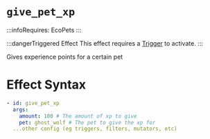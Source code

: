 # `give_pet_xp`
:::infoRequires:
EcoPets
:::

:::dangerTriggered Effect
This effect requires a [Trigger](https://plugins.auxilor.io/effects/all-triggers) to activate.
:::

Gives experience points for a certain pet
# Effect Syntax
```yaml
- id: give_pet_xp
  args:
    amount: 100 # The amount of xp to give
    pet: ghost_wolf # The pet to give the xp for
  ...other config (eg triggers, filters, mutators, etc)
```